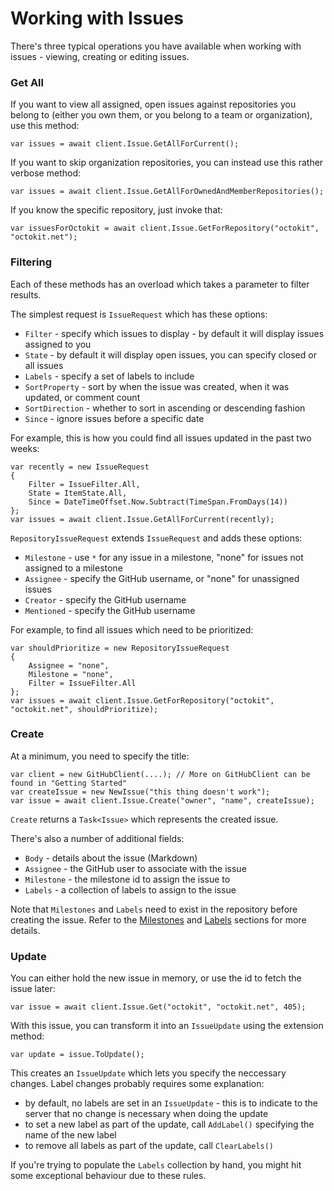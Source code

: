 # Working with Issues

There's three typical operations you have available when working
with issues - viewing, creating or editing issues.

### Get All

If you want to view all assigned, open issues against repositories you belong to
(either you own them, or you belong to a team or organization), use this
method:

```
var issues = await client.Issue.GetAllForCurrent();
```

If you want to skip organization repositories, you can instead use this
rather verbose method:

```
var issues = await client.Issue.GetAllForOwnedAndMemberRepositories();
```

If you know the specific repository, just invoke that:

```
var issuesForOctokit = await client.Issue.GetForRepository("octokit", "octokit.net");
```

### Filtering

Each of these methods has an overload which takes a parameter to filter results.

The simplest request is `IssueRequest` which has these options:

 - `Filter` - specify which issues to display - by default it will display issues assigned to you
 - `State` - by default it will display open issues, you can specify closed or all issues
 - `Labels` - specify a set of labels to include
 - `SortProperty` - sort by when the issue was created, when it was updated, or comment count
 - `SortDirection` - whether to sort in ascending or descending fashion
 - `Since` - ignore issues before a specific date

For example, this is how you could find all issues updated in the past two weeks:

```
var recently = new IssueRequest
{
    Filter = IssueFilter.All,
    State = ItemState.All,
    Since = DateTimeOffset.Now.Subtract(TimeSpan.FromDays(14))
};
var issues = await client.Issue.GetAllForCurrent(recently);
```

`RepositoryIssueRequest` extends `IssueRequest` and adds these options:

 - `Milestone` - use `*` for any issue in a milestone, "none" for issues not assigned to a milestone
 - `Assignee` - specify the GitHub username, or "none" for unassigned issues
 - `Creator` - specify the GitHub username
 - `Mentioned` - specify the GitHub username

For example, to find all issues which need to be prioritized:

```
var shouldPrioritize = new RepositoryIssueRequest
{
    Assignee = "none",
    Milestone = "none",
    Filter = IssueFilter.All
};
var issues = await client.Issue.GetForRepository("octokit", "octokit.net", shouldPrioritize);
```

### Create

At a minimum, you need to specify the title:

```
var client = new GitHubClient(....); // More on GitHubClient can be found in "Getting Started"
var createIssue = new NewIssue("this thing doesn't work");
var issue = await client.Issue.Create("owner", "name", createIssue);
```

`Create` returns a `Task<Issue>` which represents the created issue.

There's also a number of additional fields:

 - `Body` - details about the issue (Markdown)
 - `Assignee` - the GitHub user to associate with the issue
 - `Milestone` - the milestone id to assign the issue to
 - `Labels` - a collection of labels to assign to the issue

Note that `Milestones` and `Labels` need to exist in the repository before
creating the issue. Refer to the [Milestones](https://github.com/octokit/octokit.net/blob/master/docs/milestones.md)
and [Labels](https://github.com/octokit/octokit.net/blob/master/docs/labels.md)
sections for more details.

### Update

You can either hold the new issue in memory, or use the id to fetch the issue
later:

```
var issue = await client.Issue.Get("octokit", "octokit.net", 405);
```

With this issue, you can transform it into an `IssueUpdate` using the extension method:

```
var update = issue.ToUpdate();
```

This creates an `IssueUpdate` which lets you specify the neccessary changes.
Label changes probably requires some explanation:

 - by default, no labels are set in an `IssueUpdate` - this is to indicate
   to the server that no change is necessary when doing the update
 - to set a new label as part of the update, call `AddLabel()` specifying
   the name of the new label
 - to remove all labels as part of the update, call `ClearLabels()`

If you're trying to populate the `Labels` collection by hand, you might hit
some exceptional behaviour due to these rules.
